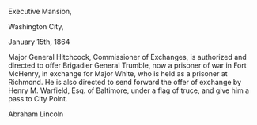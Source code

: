 Executive Mansion,

Washington City,

January 15th, 1864

Major General Hitchcock, Commissioner of Exchanges, is authorized and directed to offer Brigadier General Trumble, now a prisoner of war in Fort McHenry, in exchange for Major White, who is held as a prisoner at Richmond. He is also directed to send forward the offer of exchange by Henry M. Warfield, Esq. of Baltimore, under a flag of truce, and give him a pass to City Point.

Abraham Lincoln
